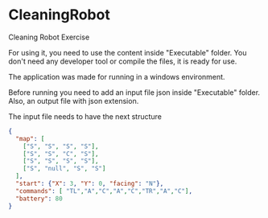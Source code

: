 # CleaningRobot
Cleaning Robot Exercise

For using it, you need to use the content inside "Executable" folder. You don't need any developer tool or compile the files, it is ready  for use.

The application was made for running in a windows environment.

Before running you need to add an input file json inside "Executable" folder. Also, an output file with json extension.

The input file needs to have the next structure

```json
{
  "map": [
    ["S", "S", "S", "S"],
    ["S", "S", "C", "S"],
    ["S", "S", "S", "S"],
    ["S", "null", "S", "S"]
  ],
  "start": {"X": 3, "Y": 0, "facing": "N"},
  "commands": [ "TL","A","C","A","C","TR","A","C"],
  "battery": 80
}
```
